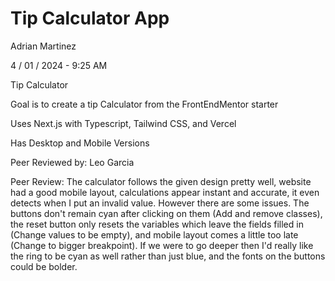 # Tip Calculator App

Adrian Martinez

4 / 01 / 2024 - 9:25 AM

Tip Calculator

Goal is to create a tip Calculator from the FrontEndMentor starter

Uses Next.js with Typescript,  Tailwind CSS, and Vercel

Has Desktop and Mobile Versions

Peer Reviewed by: Leo Garcia

Peer Review: The calculator follows the given design pretty well, website had a good mobile layout, calculations appear instant and accurate, it even detects when I put an invalid value. However there are some issues. The buttons don't remain cyan after clicking on them (Add and remove classes), the reset button only resets the variables which leave the fields filled in (Change values to be empty), and mobile layout comes a little too late (Change to bigger breakpoint). If we were to go deeper then I'd really like the ring to be cyan as well rather than just blue, and the fonts on the buttons could be bolder.
